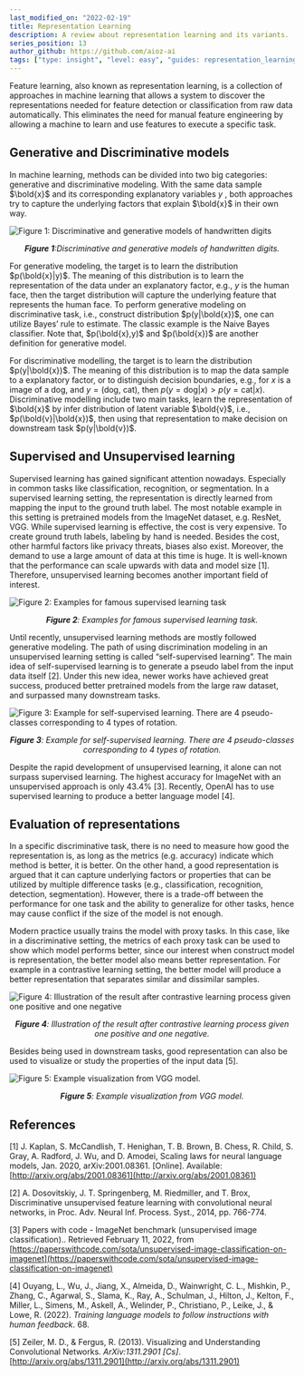```yaml
---
last_modified_on: "2022-02-19"
title: Representation Learning
description: A review about representation learning and its variants.
series_position: 13
author_github: https://github.com/aioz-ai
tags: ["type: insight", "level: easy", "guides: representation_learning"]
---
```

Feature learning, also known as representation learning, is a collection of approaches in machine learning that allows a system to discover the representations needed for feature detection or classification from raw data automatically. This eliminates the need for manual feature engineering by allowing a machine to learn and use features to execute a specific task.

## Generative and Discriminative models

In machine learning, methods can be divided into two big categories: generative and discriminative modeling. With the same data sample $\bold{x}$ and its corresponding explanatory variables $y$ , both approaches try to capture the underlying factors that explain $\bold{x}$ in their own way. 

![**Figure 1: Discriminative and generative models of handwritten digits**](https://vision.aioz.io/f/9f95e06236fa4a3bb412/?dl=1)
*<center>**Figure 1**:Discriminative and generative models of handwritten digits.</center>*

For generative modeling, the target is to learn the distribution $p(\bold{x}|y)$. The meaning of this distribution is to learn the representation of the data under an explanatory factor, e.g., $y$ is the human face, then the target distribution will capture the underlying feature that represents the human face. To perform generative modeling on discriminative task, i.e., construct distribution $p(y|\bold{x})$, one can utilize Bayes’ rule to estimate. The classic example is the Naive Bayes classifier. Note that, $p(\bold{x},y)$ and $p(\bold{x})$ are another definition for generative model.

For discriminative modelling, the target is to learn the distribution $p(y|\bold{x})$. The meaning of this distribution is to map the data sample to a explanatory factor, or to distinguish decision boundaries, e.g., for $x$ is a image of a dog, and $y=(\text{dog, cat})$, then $p(y=\text{dog}|x) > p(y=\text{cat}|x)$. Discriminative modelling include two main tasks, learn the representation of $\bold{x}$ by infer distribution of latent variable $\bold{v}$, i.e., $p(\bold{v}|\bold{x})$, then using that representation to make decision on downstream task $p(y|\bold{v})$. 

## Supervised and Unsupervised learning

Supervised learning has gained significant attention nowadays. Especially in common tasks like classification, recognition, or segmentation. In a supervised learning setting, the representation is directly learned from mapping the input to the ground truth label. The most notable example in this setting is pretrained models from the ImageNet dataset, e.g. ResNet, VGG. While supervised learning is effective, the cost is very expensive. To create ground truth labels, labeling by hand is needed. Besides the cost, other harmful factors like privacy threats, biases also exist. Moreover, the demand to use a large amount of data at this time is huge. It is well-known that the performance can scale upwards with data and model size [1]. Therefore, unsupervised learning becomes another important field of interest.

![**Figure 2: Examples for famous supervised learning task**](https://vision.aioz.io/f/874f01eb9c524bba9b08/?dl=1)
*<center>**Figure 2**: Examples for famous supervised learning task.</center>*

Until recently, unsupervised learning methods are mostly followed generative modeling. The path of using discrimination modeling in an unsupervised learning setting is called “self-supervised learning”. The main idea of self-supervised learning is to generate a pseudo label from the input data itself [2]. Under this new idea, newer works have achieved great success, produced better pretrained models from the large raw dataset, and surpassed many downstream tasks.

![**Figure 3: Example for self-supervised learning. There are 4 pseudo-classes corresponding to 4 types of rotation.**](https://vision.aioz.io/f/a3e9fa52d4784838ad14/?dl=1)
*<center>**Figure 3**: Example for self-supervised learning. There are 4 pseudo-classes corresponding to 4 types of rotation.</center>*

Despite the rapid development of unsupervised learning, it alone can not surpass supervised learning. The highest accuracy for ImageNet with an unsupervised approach is only 43.4% [3]. Recently, OpenAI has to use supervised learning to produce a better language model [4]. 

## Evaluation of representations

In a specific discriminative task, there is no need to measure how good the representation is, as long as the metrics (e.g. accuracy) indicate which method is better, it is better. On the other hand, a good representation is argued that it can capture underlying factors or properties that can be utilized by multiple difference tasks (e.g., classification, recognition, detection, segmentation). However, there is a trade-off between the performance for one task and the ability to generalize for other tasks, hence may cause conflict if the size of the model is not enough.

Modern practice usually trains the model with proxy tasks. In this case, like in a discriminative setting,  the metrics of each proxy task can be used to show which model performs better, since our interest when construct model is representation, the better model also means better representation. For example in a contrastive learning setting, the better model will produce a better representation that separates similar and dissimilar samples.

![**Figure 4: Illustration of the result after contrastive learning process given one positive and one negative** ](https://vision.aioz.io/f/ada913dcb68749158676/?dl=1)
*<center>**Figure 4**: Illustration of the result after contrastive learning process given one positive and one negative.</center>*

Besides being used in downstream tasks, good representation can also be used to visualize or study the properties of the input data [5].

![**Figure 5: Example visualization from VGG model.**](https://vision.aioz.io/f/602b82e636a24d8a9c41/?dl=1)
*<center>**Figure 5**: Example visualization from VGG model.</center>*


## References

[1] J. Kaplan, S. McCandlish, T. Henighan, T. B. Brown, B. Chess, R. Child, S. Gray, A. Radford, J. Wu, and D. Amodei, Scaling laws for neural language models, Jan. 2020, arXiv:2001.08361. [Online]. Available: [http://arxiv.org/abs/2001.08361](http://arxiv.org/abs/2001.08361)

[2] A. Dosovitskiy, J. T. Springenberg, M. Riedmiller, and T. Brox, Discriminative unsupervised feature learning with convolutional neural networks, in Proc. Adv. Neural Inf. Process. Syst., 2014, pp. 766-774.

[3] Papers with code - ImageNet benchmark (unsupervised image classification).. Retrieved February 11, 2022, from [https://paperswithcode.com/sota/unsupervised-image-classification-on-imagenet](https://paperswithcode.com/sota/unsupervised-image-classification-on-imagenet)

[4] Ouyang, L., Wu, J., Jiang, X., Almeida, D., Wainwright, C. L., Mishkin, P., Zhang, C., Agarwal, S., Slama, K., Ray, A., Schulman, J., Hilton, J., Kelton, F., Miller, L., Simens, M., Askell, A., Welinder, P., Christiano, P., Leike, J., & Lowe, R. (2022). *Training language models to follow instructions with human feedback*. 68.

[5] Zeiler, M. D., & Fergus, R. (2013). Visualizing and Understanding Convolutional Networks. *ArXiv:1311.2901 [Cs]*. [http://arxiv.org/abs/1311.2901](http://arxiv.org/abs/1311.2901)
